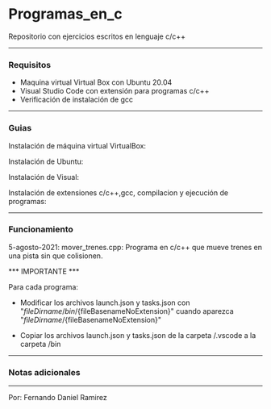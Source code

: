 # Programas_en_c

 Repositorio con ejercicios escritos en lenguaje c/c++
 
 ----------------------------------------------------------------------------------------------------

### Requisitos

 - Maquina virtual Virtual Box con Ubuntu 20.04
 - Visual Studio Code con extensión para programas c/c++
 - Verificación de instalación de gcc
 
----------------------------------------------------------------------------------------------------

### Guias

Instalación de máquina virtual VirtualBox: 

Instalación de Ubuntu: 

Instalación de Visual: 

Instalación de extensiones c/c++,gcc, compilacion y ejecución de programas:

----------------------------------------------------------------------------------------------------

### Funcionamiento

5-agosto-2021: mover_trenes.cpp: Programa en c/c++ que mueve trenes en una pista sin que colisionen. 

*** IMPORTANTE ***

Para cada programa:

 - Modificar los archivos launch.json y tasks.json con "${fileDirname}/bin/${fileBasenameNoExtension}" cuando aparezca "${fileDirname}/${fileBasenameNoExtension}"
 
 - Copiar los archivos launch.json y tasks.json de la carpeta /.vscode a la carpeta /bin
 
----------------------------------------------------------------------------------------------------

### Notas adicionales
----------------------------------------------------------------------------------------------------

Por: Fernando Daniel Ramirez
